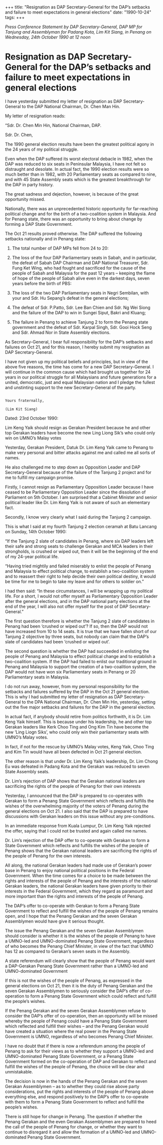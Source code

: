 +++ 
title: "Resignation as DAP Secretary-General for the DAP’s setbacks and failure to meet expectations in general elections"
date: "1990-10-24"
tags:
+++

_Press Conference Statement by DAP Secretary-General, DAP MP for Tanjung and Assemblyman for Padang Kota, Lim Kit Siang, in Penang on Wednesday, 24th October 1990 at 12 noon_

# Resignation as DAP Secretary-General for the DAP’s setbacks and failure to meet expectations in general elections
	
I have yesterday submitted my letter of resignation as DAP Secretary-General to the DAP National Chairman, Dr. Chen Man Hin.</u>

My letter of resignation reads:

“Sdr. Dr. Chen Min Hin, 
National Chairman,
DAP.

Sdr. Dr. Chen,

The 1990 general election results have been the greatest political agony in the 24 years of my political struggle.

Even when the DAP suffered its worst electoral debacle in 1982, when the DAP was reduced to six seats in Peninsular Malaysia, I have not felt so distraught and desolate. In actual fact, the 1990 election results were so much better than in 1982, with 20 Parliamentary seats as compared to nine, and with 45 State Assembly seats which is the greatest breakthrough for the DAP in party history.

The great sadness and dejection, however, is because of the great opportunity missed.

Nationally, there was an unprecedented historic opportunity for far-reaching political change and for the birth of a two-coalition system in Malaysia. And for Penang state, there was an opportunity to bring about change by forming a DAP State Government.

The Oct 21 results proved otherwise. The DAP suffered the following setbacks nationally and in Penang state:

1.	The total number of DAP MPs fell from 24 to 20:

2.	The loss of the four DAP Parliamentary seats in Sabah, and in particular, the defeat of Sabah DAP Chairman and DAP National Treasurer, Sdr. Fung Ket Wing, who had fought and sacrificed for the cause of the people of Sabah and Malaysia for the past 12 years – keeping the flame of hope of the people of Sabah alive even in the darkest days, seven years before the birth of PBS:

3.	The loss of the two DAP Parliamentary seats in Negri Sembilan, with your and Sdr. Hu Sepang’s defeat in the general elections;

4.	The defeat of Sdr. P.Patto, Sdr. Lee Ban Chien and Sdr. Ng Wei Siong and the failure of the DAP to win in Sungei Siput, Bakri and Kluang;

5.	The failure in Penang to achieve Tanjung 2 to form the Penang state government and the defeat of Sdr. Karpal Singh, Sdr. Gooi Hock Seng and Sdr. Ahmad Nor in State Assembly elections.

As Secretary-General, I bear full responsibility for the DAP’s setbacks and failures on Oct 21, and for this reason, I hereby submit my resignation as DAP Secretary-General.

I have not given up my political beliefs and principles, but in view of the above five reasons, the time has come for a new DAP Secretary-General. I will continue in the common cause which had brought us together for 24 years in our political struggle for all Malaysians and future generations for a united, democratic, just and equal Malaysian nation and I pledge the fullest and unstinting support to the new Secretary-General of the party.

																		Yours fraternally,
															 			(Lim Kit Siang)

Dated: 23rd October 1990:

Lim Keng Yaik should resign as Gerakan President because he and other top Gerakan leaders have become the new Ling Liong Sik’s who could only win on UMNO’s Malay votes

Yesterday, Gerakan President, Datuk Dr. Lim Keng Yaik came to Penang to make very personal and bitter attacks against me and called me all sorts of names.

He also challenged me to step down as Opposition Leader and DAP Secretary-General because of the failure of the Tanjung 2 project and for me to fulfill my campaign promise.

Firstly, I cannot resign as Parliamentary Opposition Leader because I have ceased to be Parliamentary Opposition Leader since the dissolution of Parliament on 5th October. I am surprised that a Cabinet Minister and senior political leader like Dr. Lim Keng Yaik is not aware of such an elementary fact.

Secondly, I know very clearly what I said during the Tanjung 2 campaign.

This is what I said at my fourth Tanjung 2 election ceramah at Batu Lancang on Sunday, 14th October 1990:

“If the Tanjung 2 slate of candidates in Penang, where six DAP leaders left their safe and strong seats to challenge Gerakan and MCA leaders in their strongholds, is crushed or wiped out, then it will be the beginning of the end of my 24-year political life.

“Having tried mightily and failed miserably to enlist the people of Penang and Malaysia to effect political change, to establish a two-coalition system and to reassert their right to help decide their own political destiny, it would be time for me to begin to take my leave and for others to soldier on.”

I had then said: “In these circumstances, I will be wrapping up my political life. For a short, I would not offer myself as Parliamentary Opposition Leader after the general elections, and in the DAP national party elections at the end of the year, I will also not offer myself for the post of DAP Secretary-General.”

The first question therefore is whether the Tanjung 2 slate of candidates in Penang had been ‘crushed or wiped out’? If so, then the DAP would not have increased from 10 to 14 seats. It is true that we have fallen short of our Tanjung 2 objective by three seats, but nobody can claim that the DAP’s slate of candidates had been ‘crushed or wiped out’.

The second question is whether the DAP had succeeded in enlisting the people of Penang and Malaysia to effect political change and to establish a two-coalition system. If the DAP had failed to enlist our traditional ground in Penang and Malaysia to support the creation of a two-coalition system, the DAP would not have won six Parliamentary seats in Penang or 20 Parliamentary seats in Malaysia.

I do not run away, however, from my personal responsibility for the setbacks and failures suffered by the DAP in the Oct 21 general election. This is why I had submitted my letter of resignation as DAP Secretary-General to the DPA National Chairman, Dr. Chen Min Hin, yesterday, setting out the five major setbacks and failures for the DAP in the general election.

In actual fact, if anybody should retire from politics forthwith, it is Dr. Lim Keng Yaik himself. This is because under his leadership, he and other top Gerakan leaders like Kerk Choo Ting and Ong Kim Tin have become the new ‘Ling Liogn Siks’, who could only win their parliamentary seats with UMNO’s Malay votes.

In fact, if not for the rescue by UMNO’s Malay votes, Keng Yaik, Choo Ting and Kim Tin would have all been defected in Oct 21 general election.

The other reason is that under Dr. Lim Keng Yaik’s leadership, Dr. Lim Chong Eu was defeated in Padang Kota and the Gerakan was reduced to seven State Assembly seats.

Dr. Lim’s rejection of DAP shows that the Gerakan national leaders are sacrificing the rights of the people of Penang for their own interests

Yesterday, I announced that the DAP is prepared to co-operates with Gerakan to form a Penang State Government which reflects and fulfills the wishes of the overwhelming majority of the voters of Penang during the general elections on Oct 21. I also said that the DAP is prepared to have discussions with Gerakan leaders on this issue without any pre-conditions.

In an immediate response from Kuala Lumpur, Dr. Lim Keng Yaik rejected the offer, saying that I could not be trusted and again called me names.

Dr. Lim’s rejection of the DAP offer to co-operate with Gerakan to form a State Government which reflects and fulfills the wishes of the people of Penang shows that the Gerakan national leaders are sacrificing the rights of the people of Penang for the own interests.

All along, the national Gerakan leaders had made use of Gerakan’s power base in Penang to enjoy national political positions in the Federal Government. When the time comes for a choice to be made between the rights and interests of the people of Penang and the interests of the national Gerakan leaders, the national Gerakan leaders have given priority to their interests in the Federal Government, which they regard as paramount and more important than the rights and interests of the people of Penang.

The DAP’s offer to co-operate with Gerakan to form a Penang State Government to reflect and fulfill the wishes of the people of Penang remains open, and I hope that the Penang Gerakan and the seven Gerakan Assemblymen would have give it serious thought.

The issue the Penang Gerakan and the seven Gerakan Assemblymen should consider is whether it is the wishes of the people of Penang to have a UMNO-led and UMNO-dominated Penang State Government, regardless of who becomes the Penang Chief Minister, in view of the fact that UMNO has 12 as compared to Gerakan’s seven seats in the Assembly.

A state referendum will clearly show that the people of Penang would want a DAP-Gerakan Penang State Government rather than a UMNO-led and UMNO-dominated Government

If this is not the wishes of the people of Penang, as expressed in the general elections on Oct 21, then it is the duty of Penang Gerakan and the seven Gerakan Assemblymen to seriously consider the DAP’s offer of co-operation to form a Penang State Government which could reflect and fulfill the people’s wishes.

If the Penang Gerakan and the seven Gerakan Assemblymen refuse to consider the DAP’s offer of co-operation, then an opportunity will be missed whereby the people of Penang could have a Penang State Government which reflected and fulfill their wishes – and the Penang Gerakan would have created a situation where the real power in the Penang State Government is UMNO, regardless of who becomes Penang Chief Minister.

I have no doubt that if there is now a referendum among the people of Penang to ask for their views as to whether they support a UMNO-led and UMNO-dominated Penang State Government, or a Penang State Government formed on the co-operation of DAP and Gerakan to reflect and fulfill the wishes of the people of Penang, the choice will be clear and unmistakable. 

The decision is now in the hands of the Penang Gerakan and the seven Gerakan Assemblymen – as to whether they could rise above party considerations, put the rights and interests of the people of Penang above everything else, and respond positively to the DAP’s offer to co-operate with them to form a Penang State Government to reflect and fulfill the people’s wishes.

There is still hope for change in Penang. The question if whether the Penang Gerakan and the even Gerakan Assemblymen are prepared to heed the call of the people of Penang for change, or whether they want to continue to disregard it and allow the formation of a UMNO-led and UMNO-dominated Penang State Government.
 
